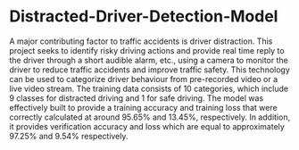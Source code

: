 # Distracted-Driver-Detection-Model

A major contributing factor to traffic accidents is driver distraction. This project seeks to identify risky driving actions and provide real time reply to the driver through a short audible alarm, etc., using a camera to monitor the driver to reduce traffic accidents and improve traffic safety. This technology can be used to categorize driver behaviour from pre-recorded video or a live video stream. The training data consists of 10 categories, which include 9 classes for distracted driving and 1 for safe driving. The model was effectively built to provide a training accuracy and training loss that were correctly calculated at around 95.65% and 13.45%, respectively. In addition, it provides verification accuracy and loss which are equal to approximately 97.25% and 9.54% respectively.
